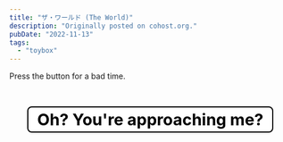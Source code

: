 ```yaml
---
title: "ザ・ワールド (The World)"
description: "Originally posted on cohost.org."
pubDate: "2022-11-13"
tags:
  - "toybox"
---
```


Press the button for a bad time.

<div class="crime-frame">
  <details
    style="
      height: 75vh;
      background: url('/toybox/dio-brando.webp') center center / cover;
    "
  >
    <summary
      style="
        position: relative;
        top: 2rem;
        left: 2rem;
        color: transparent;
        font-size: 0px;
        display: flex;
        gap: 1rem;
        align-items: center;
        width: max-content;
      "
      tabindex="0"
    >
      <div
        style="
          user-select: none;
          cursor: pointer;
          font-size: clamp(1rem, 3vw, 2rem);
          background: white;
          color: black;
          font-weight: bold;
          border: 2px solid black;
          box-shadow: #fff8 0px 4px 32px;
          padding: 0.25rem 1rem;
          width: max-content;
          border-radius: 8px;
          background-clip: padding-box;
        "
      >
        Oh? You're approaching me?
      </div>
    </summary>
    <div
      style="
        font-weight: bold;
        pointer-events: none;
        position: fixed;
        width: 100%;
        height: 100%;
        top: 0px;
        left: 0px;
        z-index: 1000;
        backdrop-filter: blur(2px) invert(100%) brightness(75%) contrast(125%)
          hue-rotate(0.5turn);
        display: flex;
        justify-content: center;
        align-items: center;
        font-size: max(1.5rem, 7vw);
        color: #ff0;
        text-align: left;
        text-shadow: #000 0 0 4px, #000 0 0 8px, #000 0 0 12px, #000 0 0 16px;
      "
    >
      <p style="margin-top: 2rem">
        <ruby>
          ザ・ワールド
          <rp>(</rp>
          <rt>The World</rt>
          <rp>)</rp> </ruby
        >!
      </p>
    </div>
  </details>
</div>

<style>
  p.foo {
  outline: 3px solid red;
  }
  </style>

